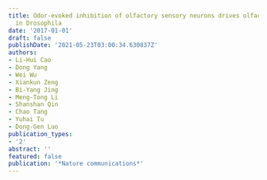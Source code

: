 ```yaml
---
title: Odor-evoked inhibition of olfactory sensory neurons drives olfactory perception
  in Drosophila
date: '2017-01-01'
draft: false
publishDate: '2021-05-23T03:00:34.630837Z'
authors:
- Li-Hui Cao
- Dong Yang
- Wei Wu
- Xiankun Zeng
- Bi-Yang Jing
- Meng-Tong Li
- Shanshan Qin
- Chao Tang
- Yuhai Tu
- Dong-Gen Luo
publication_types:
- '2'
abstract: ''
featured: false
publication: '*Nature communications*'
---
```


